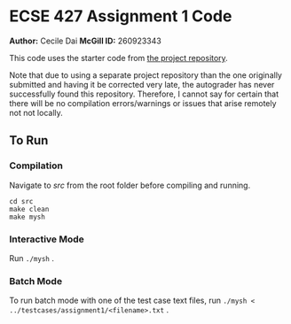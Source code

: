 # ECSE 427 Assignment 1 Code

**Author:** Cecile Dai
**McGill ID:** 260923343

This code uses the starter code from [the project repository](https://gitlab.cs.mcgill.ca/balmau/comp310-winter23).

Note that due to using a separate project repository than the one originally submitted and having it be corrected very late, the autograder has never successfully found this repository. Therefore, I cannot say for certain that there will be no compilation errors/warnings or issues that arise remotely not not locally. 

## To Run

### Compilation

Navigate to *src* from the root folder before compiling and running.

```
cd src
make clean
make mysh
```

### Interactive Mode

Run `./mysh` .

### Batch Mode

To run batch mode with one of the test case text files, run `./mysh < ../testcases/assignment1/<filename>.txt` .
